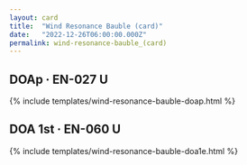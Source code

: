```yaml
---
layout: card
title:  "Wind Resonance Bauble (card)"
date:   "2022-12-26T06:00:00.000Z"
permalink: wind-resonance-bauble_(card)
---
```


## DOAp &middot; EN-027 U

{% include templates/wind-resonance-bauble-doap.html %}


## DOA 1st &middot; EN-060 U

{% include templates/wind-resonance-bauble-doa1e.html %}
